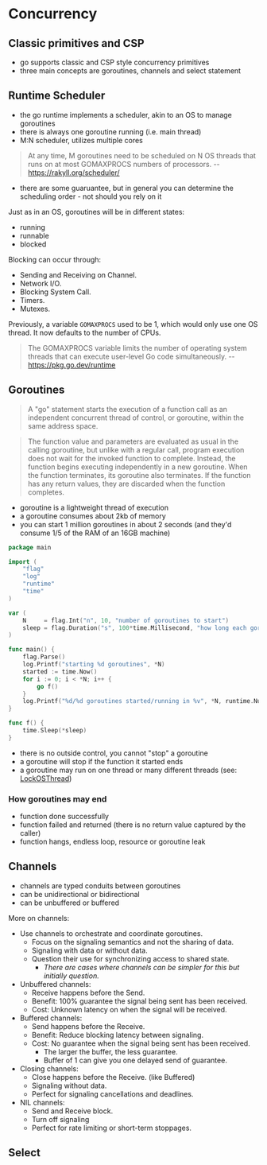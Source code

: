 # Concurrency

## Classic primitives and CSP

* go supports classic and CSP style concurrency primitives
* three main concepts are goroutines, channels and select statement

## Runtime Scheduler

* the go runtime implements a scheduler, akin to an OS to manage goroutines
* there is always one goroutine running (i.e. main thread)
* M:N scheduler, utilizes multiple cores

> At any time, M goroutines need to be scheduled on N OS threads that runs on at
> most GOMAXPROCS numbers of processors. -- https://rakyll.org/scheduler/

* there are some guaruantee, but in general you can determine the scheduling
  order - not should you rely on it

Just as in an OS, goroutines will be in different states:

* running
* runnable
* blocked

Blocking can occur through:

* Sending and Receiving on Channel.
* Network I/O.
* Blocking System Call.
* Timers.
* Mutexes.

Previously, a variable `GOMAXPROCS` used to be 1, which would only use one OS
thread. It now defaults to the number of CPUs.

> The GOMAXPROCS variable limits the number of operating system threads that can
> execute user-level Go code simultaneously. -- https://pkg.go.dev/runtime

## Goroutines

> A "go" statement starts the execution of a function call as an independent
> concurrent thread of control, or goroutine, within the same address space. 

> The function value and parameters are evaluated as usual in the calling
> goroutine, but unlike with a regular call, program execution does not wait for
> the invoked function to complete. Instead, the function begins executing
> independently in a new goroutine. When the function terminates, its goroutine
> also terminates. If the function has any return values, they are discarded
> when the function completes. 

* goroutine is a lightweight thread of execution
* a goroutine consumes about 2kb of memory
* you can start 1 million goroutines in about 2 seconds (and they'd consume 1/5
  of the RAM of an 16GB machine)

[embedmd]:# (x/manygoroutines/main.go)
```go
package main

import (
	"flag"
	"log"
	"runtime"
	"time"
)

var (
	N     = flag.Int("n", 10, "number of goroutines to start")
	sleep = flag.Duration("s", 100*time.Millisecond, "how long each goroutine sleeps")
)

func main() {
	flag.Parse()
	log.Printf("starting %d goroutines", *N)
	started := time.Now()
	for i := 0; i < *N; i++ {
		go f()
	}
	log.Printf("%d/%d goroutines started/running in %v", *N, runtime.NumGoroutine(), time.Since(started))
}

func f() {
	time.Sleep(*sleep)
}
```

* there is no outside control, you cannot "stop" a goroutine
* a goroutine will stop if the function it started ends
* a goroutine may run on one thread or many different threads (see: [LockOSThread](https://pkg.go.dev/runtime#LockOSThread))

### How goroutines may end

* function done successfully
* function failed and returned (there is no return value captured by the caller)
* function hangs, endless loop, resource or goroutine leak

## Channels

* channels are typed conduits between goroutines
* can be unidirectional or bidirectional
* can be unbuffered or buffered

More on channels:

* Use channels to orchestrate and coordinate goroutines.
    * Focus on the signaling semantics and not the sharing of data.
    * Signaling with data or without data.
    * Question their use for synchronizing access to shared state.
        * _There are cases where channels can be simpler for this but initially question._
* Unbuffered channels:
    * Receive happens before the Send.
    * Benefit: 100% guarantee the signal being sent has been received.
    * Cost: Unknown latency on when the signal will be received.
* Buffered channels:
    * Send happens before the Receive.
    * Benefit: Reduce blocking latency between signaling.
    * Cost: No guarantee when the signal being sent has been received.
        * The larger the buffer, the less guarantee.
        * Buffer of 1 can give you one delayed send of guarantee.
* Closing channels:
    * Close happens before the Receive. (like Buffered)
    * Signaling without data.
    * Perfect for signaling cancellations and deadlines.
* NIL channels:
    * Send and Receive block.
    * Turn off signaling
    * Perfect for rate limiting or short-term stoppages.



## Select
